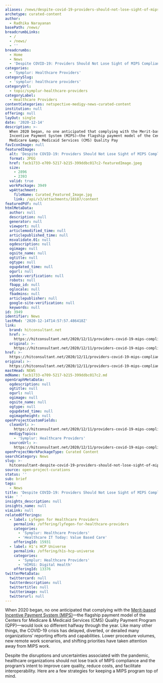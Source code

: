```yaml
---
aliases: /news/despite-covid-19-providers-should-not-lose-sight-of-mips-compliance
archetype: curated-content
author:
  - Radhika Narayanan
basePath: /news/
breadcrumbLinks:
  - /
  - /news/
  - ''
breadcrumbs:
  - Home
  - News
  - 'Despite COVID-19: Providers Should Not Lose Sight of MIPS Compliance'
categories:
  - 'Symplur: Healthcare Providers'
categorySlug:
  - 'symplur: healthcare providers'
categoryUrl:
  - topic/symplur-healthcare-providers
categoryLabel:
  - Healthcare Providers
contentCategories: netspective-medigy-news-curated-content
institution: null
offering: null
layOut: single
date: '2020-12-14'
description: >-
  When 2020 began, no one anticipated that complying with the Merit-based
  Incentive Payment System (MIPS)—the flagship payment model of the Centers for
  Medicare &amp; Medicaid Services (CMS) Quality Pay
favIconImage: null
featuredImage:
  alt: 'Despite COVID-19: Providers Should Not Lose Sight of MIPS Compliance'
  format: JPEG
  href: facb1733-e709-5217-b215-399ddbc017c2-featuredImage.jpeg
  size:
    - 2896
    - 2393
  valid: true
  workPackage: 3949
  wpAttachment:
    fileName: Curated_Featured_Image.jpg
    link: /api/v3/attachments/10187/content
featuredPdf: null
htmlMetaData:
  author: null
  description: null
  generator: null
  viewport: null
  articlemodified_time: null
  articlepublished_time: null
  msvalidate.01: null
  ogdescription: null
  ogimage: null
  ogsite_name: null
  ogtitle: null
  ogtype: null
  ogupdated_time: null
  ogurl: null
  yandex-verification: null
  robots: null
  fbapp_id: null
  oglocale: null
  fbadmins: null
  articlepublisher: null
  google-site-verification: null
  keywords: null
id: 3949
identifier: News
lastMod: '2020-12-14T14:57:57.486418Z'
link:
  brand: hitconsultant.net
  href: >-
    https://hitconsultant.net/2020/12/11/providers-covid-19-mips-compliance-reporting/#.X9d8KNj7RPY
  original: >-
    https://hitconsultant.net/2020/12/11/providers-covid-19-mips-compliance-reporting/#.X9d8KNj7RPY
href: >-
  https://hitconsultant.net/2020/12/11/providers-covid-19-mips-compliance-reporting/#.X9d8KNj7RPY
original: >-
  https://hitconsultant.net/2020/12/11/providers-covid-19-mips-compliance-reporting/#.X9d8KNj7RPY
mastHead: NEWS
mdName: facb1733-e709-5217-b215-399ddbc017c2.md
openGraphMetaData:
  ogdescription: null
  ogtitle: null
  ogurl: null
  ogimage: null
  ogsite_name: null
  ogtype: null
  ogupdated_time: null
  ogimageheight: null
openProjectCustomFields:
  cleanUrl: >-
    https://hitconsultant.net/2020/12/11/providers-covid-19-mips-compliance-reporting/#.X9d8KNj7RPY
  medigyTopics:
    - 'Symplur: Healthcare Providers'
  sourceUrl: >-
    https://hitconsultant.net/2020/12/11/providers-covid-19-mips-compliance-reporting/#.X9d8KNj7RPY
openProjectWorkPackageType: Curated Content
searchCategory: News
slug: >-
  hitconsultant-despite-covid-19-providers-should-not-lose-sight-of-mips-compliance
source: open-project-curations
status: ''
sub: brief
tags:
  - News
title: 'Despite COVID-19: Providers Should Not Lose Sight of MIPS Compliance'
via: ' '
insights_description: null
insights_name: null
viaLink: null
relatedOfferings:
  - label: Lyfegen for Healthcare Providers
    permalink: /offering/lyfegen-for-healthcare-providers
    categories:
      - 'Symplur: Healthcare Providers'
      - 'Healthcare IT Today: Value Based Care'
    offeringId: 15931
  - label: H1's HCP Universe
    permalink: /offering/h1s-hcp-universe
    categories:
      - 'Symplur: Healthcare Providers'
      - 'HIMSS: Digital Health'
    offeringId: 13376
twitterMetaData:
  twittercard: null
  twitterdescription: null
  twittertitle: null
  twitterimage: null
  twitterurl: null
---
```

<p>When 2020 began, no one anticipated that complying with the <a href="https://qpp.cms.gov/mips/overview">Merit-based Incentive Payment System (MIPS)</a>—the flagship payment model of the Centers for Medicare &amp; Medicaid Services (CMS) Quality Payment Program (QPP)—would look so different halfway through the year. Like many other things, the COVID-19 crisis has delayed, diverted, or derailed many organizations’ reporting efforts and capabilities. Lower procedure volumes, new remote work scenarios, and shifting priorities have taken attention away from MIPS work.&nbsp;</p><p>Despite the disruptions and uncertainties associated with the pandemic, healthcare organizations should not lose track of MIPS compliance and the program’s intent to improve care quality, reduce costs, and facilitate interoperability. Here are a few strategies for keeping a MIPS program top of mind.&nbsp;</p>